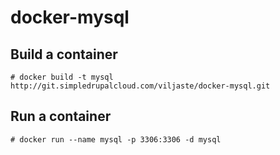 docker-mysql
============

Build a container
-----------------

`# docker build -t mysql http://git.simpledrupalcloud.com/viljaste/docker-mysql.git`

Run a container
---------------

`# docker run --name mysql -p 3306:3306 -d mysql`